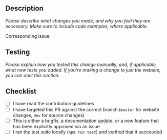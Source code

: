 ## Description

_Please describe what changes you made, and why you feel they are necessary. Make sure to include code examples, where
applicable._

Corresponding issue:

## Testing

_Please explain how you tested this change manually, and, if applicable, what new tests you added. If you're making a
change to just the website, you can omit this section._

## Checklist

- [ ] I have read the contribution guidelines
- [ ] I have targeted this PR against the correct branch (`master` for website changes, `dev` for source changes)
- [ ] This is either a bugfix, a documentation update, or a new feature that has been explicitly approved via an issue
- [ ] I ran the test suite locally (`npm run test`) and verified that it succeeded
